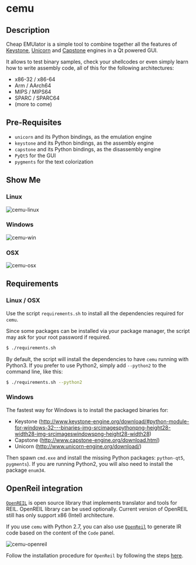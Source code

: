# cemu

## Description

Cheap EMUlator is a simple tool to combine together all the features of [Keystone](https://github.com/keystone-engine/keystone),
[Unicorn](https://github.com/unicorn-engine/unicorn/) and [Capstone](https://github.com/aquynh/capstone) engines in a Qt powered GUI.

It allows to test binary samples, check your shellcodes or even simply learn how to
write assembly code, all of this for the following architectures:

   - x86-32 / x86-64
   - Arm / AArch64
   - MIPS / MIPS64
   - SPARC / SPARC64
   - (more to come)


## Pre-Requisites

  - `unicorn` and its Python bindings, as the emulation engine
  - `keystone` and its Python bindings, as the assembly engine
  - `capstone` and its Python bindings, as the disassembly engine
  - `PyQt5` for the GUI
  - `pygments` for the text colorization


## Show Me ##

### Linux ###

![cemu-linux](https://i.imgur.com/1vep3WM.png)

### Windows ###

![cemu-win](http://i.imgur.com/rn183yR.png)

### OSX ###

![cemu-osx](https://i.imgur.com/8tGqwE7.png)


## Requirements ##

### Linux / OSX ###

Use the script `requirements.sh` to install all the dependencies required for
`cemu`.

Since some packages can be installed via your package manager, the script may
ask for your root password if required.

```bash
$ ./requirements.sh
```

By default, the script will install the dependencies to have `cemu` running with
Python3. If you prefer to use Python2, simply add `--python2` to the command
line, like this:

```bash
$ ./requirements.sh --python2
```


### Windows

The fastest way for Windows is to install the packaged binaries for:
   * Keystone
     (http://www.keystone-engine.org/download/#python-module-for-windows-32---binaries-img-srcimagespythonpng-height28-width28-img-srcimageswindowspng-height28-width28)
   * Capstone
     (http://www.capstone-engine.org/download.html)
   * Unicorn
     (http://www.unicorn-engine.org/download/)

Then spawn `cmd.exe` and install the missing Python packages: `python-qt5`,
`pygments`). If you are running Python2, you will also need to install the
package `enum34`.


## OpenReil integration

[`OpenREIL`](https://github.com/Cr4sh/openreil) is open source library that implements translator and tools for
REIL. OpenREIL library can be used optionally. Current version of OpenREIL still
has only support x86 (Intel) architecture.


If you use `cemu` with Python 2.7, you can also use [`OpenReil`](https://github.com/Cr4sh/openreil) to generate IR
code based on the content of the `Code` panel.

![cemu-openreil](http://i.imgur.com/R1wXLpG.png)

Follow the installation procedure for `OpenReil` by following the steps
[here](https://github.com/Cr4sh/openreil#_2).
